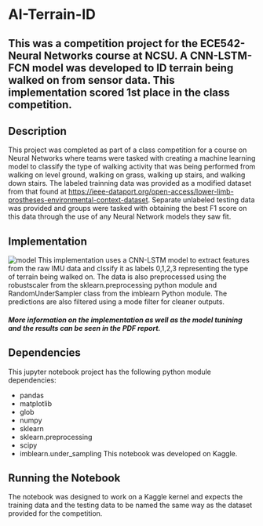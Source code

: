 # AI-Terrain-ID
## This was a competition project for the ECE542- Neural Networks course at NCSU. A CNN-LSTM-FCN model was developed to ID terrain being walked on from sensor data. This implementation scored 1st place in the class competition. 

## Description
This project was completed as part of a class competition for a course on Neural Networks where teams were tasked with creating a machine learning model to classify the type of walking activity that was being performed from walking on level ground, walking on grass, walking up stairs, and walking down stairs. The labeled trainning data was provided as a modified dataset from that found at https://ieee-dataport.org/open-access/lower-limb-prostheses-environmental-context-dataset. Separate unlabeled testing data was provided and groups were tasked with obtaining the best F1 score on this data through the use of any Neural Network models they saw fit. 

## Implementation
![model](https://user-images.githubusercontent.com/97491169/149056053-402d914b-d606-4c6c-ab74-031a096c05a6.png)
This implementation uses a CNN-LSTM model to extract features from the raw IMU data and clssify it as labels 0,1,2,3 representing the type of terrain being walked on. 
The data is also preprocessed using the robustscaler from the sklearn.preprocessing python module and RandomUnderSampler class from the imblearn Python module. The predictions are also filtered using a mode filter for cleaner outputs. 
##### More information on the implementation as well as the model tunining and the results can be seen in the PDF report. 

## Dependencies
This jupyter notebook project has the following python module dependencies:
- pandas
- matplotlib
- glob 
- numpy
- sklearn
- sklearn.preprocessing
- scipy
- imblearn.under_sampling
This notebook was developed on Kaggle. 

## Running the Notebook 
The notebook was designed to work on a Kaggle kernel and expects the training data and the testing data to be named the same way as the dataset provided for the competition. 
